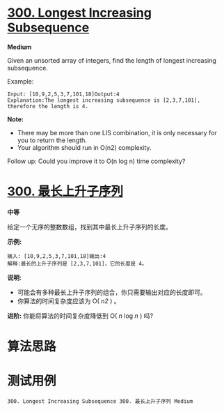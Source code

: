 # [300. Longest Increasing Subsequence][enTitle]

**Medium**

Given an unsorted array of integers, find the length of longest increasing subsequence.

Example:

```
Input: [10,9,2,5,3,7,101,18]Output:4 
Explanation:The longest increasing subsequence is [2,3,7,101], therefore the length is 4. 
```

**Note:** 

- There may be more than one LIS combination, it is only necessary for you to return the length. 
- Your algorithm should run in O(n2) complexity.

Follow up: Could you improve it to O(n log n) time complexity?
# [300. 最长上升子序列][cnTitle]

**中等**

给定一个无序的整数数组，找到其中最长上升子序列的长度。

**示例:** 

```
输入: [10,9,2,5,3,7,101,18]输出:4 
解释:最长的上升子序列是 [2,3,7,101]，它的长度是 4。
```

**说明:** 

- 可能会有多种最长上升子序列的组合，你只需要输出对应的长度即可。 
- 你算法的时间复杂度应该为 O( *n2* ) 。

**进阶:**  你能将算法的时间复杂度降低到 O( *n*  log  *n* ) 吗?


# 算法思路

# 测试用例
```
300. Longest Increasing Subsequence 300. 最长上升子序列 Medium
```

[enTitle]: https://leetcode.com/problems/longest-increasing-subsequence/
[cnTitle]: https://leetcode-cn.com/problems/longest-increasing-subsequence/
